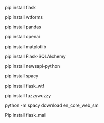 pip install flask

pip install wtforms

pip install pandas

pip install openai

pip install matplotlib

pip install Flask-SQLAlchemy

pip install newsapi-python

pip install spacy  

pip install flask_wtf

pip install fuzzywuzzy

python -m spacy download en_core_web_sm

Pip install flask_mail
